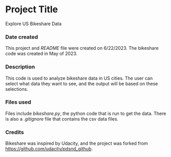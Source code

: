 # Project Title
Explore US Bikeshare Data

### Date created
This project and _README_ file were created on 6/22/2023. The bikeshare code was created in May of 2023.

### Description
This code is used to analyze bikeshare data in US cities. The user can select what data they want to see, and the output will be based on these selections.

### Files used
Files include _bikeshare.py_, the python code that is run to get the data. There is also a _.gitignore_ file that contains the csv data files.

### Credits
Bikeshare was inspired by Udacity, and the project was forked from https://github.com/udacity/pdsnd_github.
